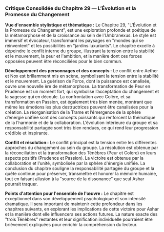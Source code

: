 ### Critique Consolidée du Chapitre 29 — L’Évolution et la Promesse du Changement

**Vue d'ensemble stylistique et thématique :**
Le Chapitre 29, "L’Évolution et la Promesse du Changement", est une exploration profonde et poétique de la métamorphose et de la croissance au sein de l'Umbranexus. Le style est immersif et évocateur, transformant les paysages en "mondes qui se réinventent" et les possibilités en "jardins luxuriants". Le chapitre excelle à dépeindre le conflit interne du groupe, illustrant la tension entre la stabilité et le mouvement, la peur et l'ambition, et la manière dont ces forces opposées peuvent être réconciliées pour le bien commun.

**Développement des personnages et des concepts :**
Le conflit entre Aether et Nox est brillamment mis en scène, symbolisant la tension entre la stabilité et le mouvement. La guérison de Force, dont la puissance est canalisée, ouvre une nouvelle ère de métamorphose. La transformation de Peur en Prudence est un moment fort, qui symbolise l’acceptation du changement et la sagesse qui en découle. La confrontation avec Colère, et sa transformation en Passion, est également très bien menée, montrant que même les émotions les plus destructrices peuvent être canalisées pour la création. La réorganisation de la Trame et l’émergence de la sphère d’énergie unifiée sont des concepts puissants qui renforcent la thématique de la l’harmonie et de la collaboration. L’évolution intérieure du groupe et sa responsabilité partagée sont très bien rendues, ce qui rend leur progression crédible et inspirante.

**Conflit et résolution :**
Le conflit principal est la tension entre les différentes approches du changement au sein du groupe. La résolution est obtenue par la réconciliation et la transformation des Ténèbres (Peur et Colère) en leurs aspects positifs (Prudence et Passion). La victoire est obtenue par la collaboration et l'unité, symbolisée par la sphère d'énergie unifiée. La conclusion du chapitre souligne la responsabilité partagée du groupe et la quête continue pour préserver, transmettre et honorer la mémoire humaine, tout en faisant allusion à la "source de la dissonance" que seul Ashar pourrait traquer.

**Points d'attention pour l'ensemble de l'œuvre :**
Le chapitre est exceptionnel dans son développement psychologique et son intensité dramatique. Il sera important de maintenir cette profondeur dans les chapitres suivants, en explorant les implications de cette victoire pour Ashar et la manière dont elle influencera ses actions futures. La nature exacte des "trois Ténèbres" restantes et leur signification individuelle pourraient être brièvement expliquées pour enrichir la compréhension du lecteur.
